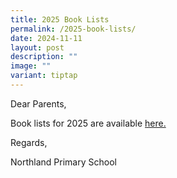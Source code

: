 ```yaml
---
title: 2025 Book Lists
permalink: /2025-book-lists/
date: 2024-11-11
layout: post
description: ""
image: ""
variant: tiptap
---
```

<p>Dear Parents,</p>
<p>Book lists for 2025 are available <a href="https://drive.google.com/drive/folders/1z_zSTAm8W5eP-9ZAggkep8nGokKylLvo?usp=sharing" rel="noopener nofollow" target="_blank">here.</a>
</p>
<p></p>
<p>Regards,</p>
<p>Northland Primary School</p>